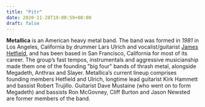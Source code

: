 ```yaml
---
title: "Pitr"
date: 2020-11-28T19:00:59+08:00
draft: false
---
```


**Metallica** is an American heavy metal band. The band was formed in *1981* in Los Angeles, California by drummer Lars Ulrich and vocalist/guitarist [James Hetfield](https://en.wikipedia.org/wiki/James_Hetfield), and has been based in San Francisco, California for most of its career.
The group’s fast tempos, instrumentals and aggressive musicianship made them one of the founding "big four" bands of thrash metal, alongside Megadeth, Anthrax and Slayer.
Metallica’s current lineup comprises founding members Hetfield and Ulrich, longtime lead guitarist Kirk Hammett and bassist Robert Trujillo. Guitarist Dave Mustaine (who went on to form Megadeth) and bassists Ron McGovney, Cliff Burton and Jason Newsted are former members of the band.

